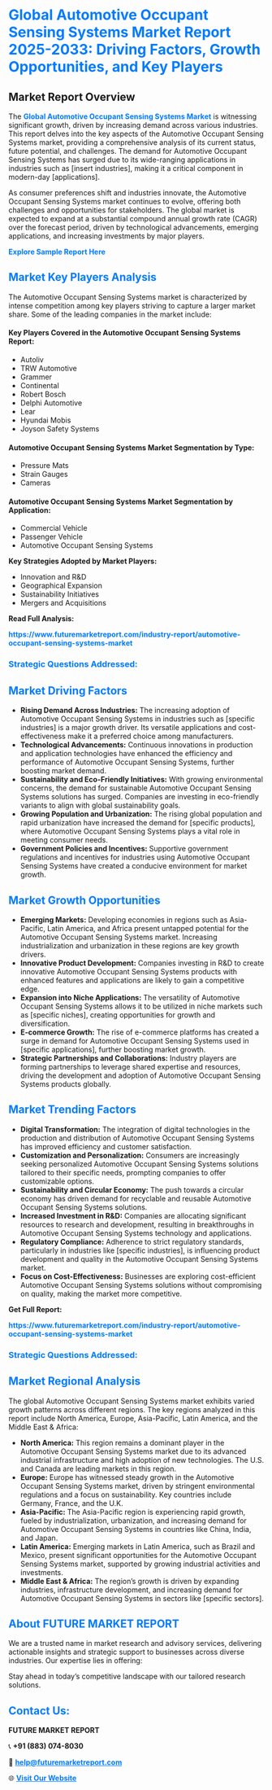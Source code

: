 <h1 style="color: #007BFF;">Global Automotive Occupant Sensing Systems Market Report 2025-2033: Driving Factors, Growth Opportunities, and Key Players</h1>

<section id="overview">
<h2>Market Report Overview</h2>
<p>The <a href="https://www.futuremarketreport.com/industry-report/automotive-occupant-sensing-systems-market" style="color: #007BFF; text-decoration: none;"><strong>Global Automotive Occupant Sensing Systems Market</strong></a> is witnessing significant growth, driven by increasing demand across various industries. This report delves into the key aspects of the Automotive Occupant Sensing Systems market, providing a comprehensive analysis of its current status, future potential, and challenges. The demand for Automotive Occupant Sensing Systems has surged due to its wide-ranging applications in industries such as [insert industries], making it a critical component in modern-day [applications].</p>
<p>As consumer preferences shift and industries innovate, the Automotive Occupant Sensing Systems market continues to evolve, offering both challenges and opportunities for stakeholders. The global market is expected to expand at a substantial compound annual growth rate (CAGR) over the forecast period, driven by technological advancements, emerging applications, and increasing investments by major players.</p>
</section>

<section id="overview">
<p><a href="https://www.futuremarketreport.com/request-sample/reportId=126576" style="color: #007BFF; text-decoration: none;"><strong>Explore Sample Report Here</strong></a></p>
</section>

<section id="key-players">
<h2 style="color: #007BFF;">Market Key Players Analysis</h2>
<p>The Automotive Occupant Sensing Systems market is characterized by intense competition among key players striving to capture a larger market share. Some of the leading companies in the market include:</p>
<h4>Key Players Covered in the Automotive Occupant Sensing Systems Report:</h4>
<ul><li>Autoliv</li><li>TRW Automotive</li><li>Grammer</li><li>Continental</li><li>Robert Bosch</li><li>Delphi Automotive</li><li>Lear</li><li>Hyundai Mobis</li><li>Joyson Safety Systems</li></ul>
<h4>Automotive Occupant Sensing Systems Market Segmentation by Type:</h4>
<ul><li>Pressure Mats</li><li>Strain Gauges</li><li>Cameras</li></ul>

<h4>Automotive Occupant Sensing Systems Market Segmentation by Application:</h4>
<ul><li>Commercial Vehicle</li><li>Passenger Vehicle</li><li>Automotive Occupant Sensing Systems</li></ul>
<p><strong>Key Strategies Adopted by Market Players:</strong></p>
<ul>
<li>Innovation and R&D</li>
<li>Geographical Expansion</li>
<li>Sustainability Initiatives</li>
<li>Mergers and Acquisitions</li>
</ul>
</section>

<section>
<p><strong>Read Full Analysis: </strong></p><a href="https://www.futuremarketreport.com/industry-report/automotive-occupant-sensing-systems-market" style="color: #007BFF; text-decoration: none;"><strong>https://www.futuremarketreport.com/industry-report/automotive-occupant-sensing-systems-market</strong></a>
<h3 style="color: #007BFF;">Strategic Questions Addressed:</h3>
</section>

<section id="driving-factors">
<h2 style="color: #007BFF;">Market Driving Factors</h2>
<ul>
<li><strong>Rising Demand Across Industries:</strong> The increasing adoption of Automotive Occupant Sensing Systems in industries such as [specific industries] is a major growth driver. Its versatile applications and cost-effectiveness make it a preferred choice among manufacturers.</li>
<li><strong>Technological Advancements:</strong> Continuous innovations in production and application technologies have enhanced the efficiency and performance of Automotive Occupant Sensing Systems, further boosting market demand.</li>
<li><strong>Sustainability and Eco-Friendly Initiatives:</strong> With growing environmental concerns, the demand for sustainable Automotive Occupant Sensing Systems solutions has surged. Companies are investing in eco-friendly variants to align with global sustainability goals.</li>
<li><strong>Growing Population and Urbanization:</strong> The rising global population and rapid urbanization have increased the demand for [specific products], where Automotive Occupant Sensing Systems plays a vital role in meeting consumer needs.</li>
<li><strong>Government Policies and Incentives:</strong> Supportive government regulations and incentives for industries using Automotive Occupant Sensing Systems have created a conducive environment for market growth.</li>
</ul>
</section>

<section id="growth-opportunities">
<h2 style="color: #007BFF;">Market Growth Opportunities</h2>
<ul>
<li><strong>Emerging Markets:</strong> Developing economies in regions such as Asia-Pacific, Latin America, and Africa present untapped potential for the Automotive Occupant Sensing Systems market. Increasing industrialization and urbanization in these regions are key growth drivers.</li>
<li><strong>Innovative Product Development:</strong> Companies investing in R&D to create innovative Automotive Occupant Sensing Systems products with enhanced features and applications are likely to gain a competitive edge.</li>
<li><strong>Expansion into Niche Applications:</strong> The versatility of Automotive Occupant Sensing Systems allows it to be utilized in niche markets such as [specific niches], creating opportunities for growth and diversification.</li>
<li><strong>E-commerce Growth:</strong> The rise of e-commerce platforms has created a surge in demand for Automotive Occupant Sensing Systems used in [specific applications], further boosting market growth.</li>
<li><strong>Strategic Partnerships and Collaborations:</strong> Industry players are forming partnerships to leverage shared expertise and resources, driving the development and adoption of Automotive Occupant Sensing Systems products globally.</li>
</ul>
</section>

<section id="trending-factors">
<h2 style="color: #007BFF;">Market Trending Factors</h2>
<ul>
<li><strong>Digital Transformation:</strong> The integration of digital technologies in the production and distribution of Automotive Occupant Sensing Systems has improved efficiency and customer satisfaction.</li>
<li><strong>Customization and Personalization:</strong> Consumers are increasingly seeking personalized Automotive Occupant Sensing Systems solutions tailored to their specific needs, prompting companies to offer customizable options.</li>
<li><strong>Sustainability and Circular Economy:</strong> The push towards a circular economy has driven demand for recyclable and reusable Automotive Occupant Sensing Systems solutions.</li>
<li><strong>Increased Investment in R&D:</strong> Companies are allocating significant resources to research and development, resulting in breakthroughs in Automotive Occupant Sensing Systems technology and applications.</li>
<li><strong>Regulatory Compliance:</strong> Adherence to strict regulatory standards, particularly in industries like [specific industries], is influencing product development and quality in the Automotive Occupant Sensing Systems market.</li>
<li><strong>Focus on Cost-Effectiveness:</strong> Businesses are exploring cost-efficient Automotive Occupant Sensing Systems solutions without compromising on quality, making the market more competitive.</li>
</ul>
</section>

<section>
<p><strong>Get Full Report: </strong></p><a href="https://www.futuremarketreport.com/industry-report/automotive-occupant-sensing-systems-market" style="color: #007BFF; text-decoration: none;"><strong>https://www.futuremarketreport.com/industry-report/automotive-occupant-sensing-systems-market</strong></a>
<h3 style="color: #007BFF;">Strategic Questions Addressed:</h3>
</section>


<section id="regional-analysis">
<h2 style="color: #007BFF;">Market Regional Analysis</h2>
<p>The global Automotive Occupant Sensing Systems market exhibits varied growth patterns across different regions. The key regions analyzed in this report include North America, Europe, Asia-Pacific, Latin America, and the Middle East & Africa:</p>
<ul>
<li><strong>North America:</strong> This region remains a dominant player in the Automotive Occupant Sensing Systems market due to its advanced industrial infrastructure and high adoption of new technologies. The U.S. and Canada are leading markets in this region.</li>
<li><strong>Europe:</strong> Europe has witnessed steady growth in the Automotive Occupant Sensing Systems market, driven by stringent environmental regulations and a focus on sustainability. Key countries include Germany, France, and the U.K.</li>
<li><strong>Asia-Pacific:</strong> The Asia-Pacific region is experiencing rapid growth, fueled by industrialization, urbanization, and increasing demand for Automotive Occupant Sensing Systems in countries like China, India, and Japan.</li>
<li><strong>Latin America:</strong> Emerging markets in Latin America, such as Brazil and Mexico, present significant opportunities for the Automotive Occupant Sensing Systems market, supported by growing industrial activities and investments.</li>
<li><strong>Middle East & Africa:</strong> The region’s growth is driven by expanding industries, infrastructure development, and increasing demand for Automotive Occupant Sensing Systems in sectors like [specific sectors].</li>
</ul>
</section>

<footer>
<h2 style="color: #007BFF;">About FUTURE MARKET REPORT</h2>
<p>We are a trusted name in market research and advisory services, delivering actionable insights and strategic support to businesses across diverse industries. Our expertise lies in offering:</p>

<p>Stay ahead in today’s competitive landscape with our tailored research solutions.</p>

<h2 style="color: #007BFF;">Contact Us:</h2>
<p><strong>FUTURE MARKET REPORT</strong></p>
<p>📞 <strong>+91 (883) 074-8030</strong></p>
<p>📧 <strong><a href="mailto:help@futuremarketreport.com" style="color: #007BFF;">help@futuremarketreport.com</a></strong></p>
<p>🌐 <strong><a href="https://www.futuremarketreport.com/" style="color: #007BFF;">Visit Our Website</a></strong></p>
</footer>